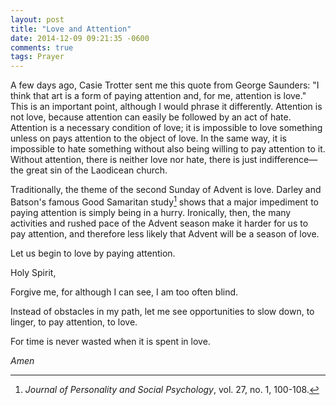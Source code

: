 ```yaml
---
layout: post
title: "Love and Attention"
date: 2014-12-09 09:21:35 -0600
comments: true
tags: Prayer
---
```



A few days ago, Casie Trotter sent me this quote from George Saunders: "I think that art is a form of paying attention and, for me, attention is love." This is an important point, although I would phrase it differently. Attention is not love, because attention can easily be followed by an act of hate. Attention is a necessary condition of love; it is impossible to love something unless on pays attention to the object of love. In the same way, it is impossible to hate something without also being willing to pay attention to it. Without attention, there is neither love nor hate, there is just indifference—the great sin of the Laodicean church. 

Traditionally, the theme of the second Sunday of Advent is love. Darley and Batson's famous Good Samaritan study[^1] shows that a major impediment to paying attention is simply being in a hurry. Ironically, then, the many activities and rushed pace of the Advent season make it harder for us to pay attention, and therefore less likely that Advent will be a season of love.

Let us begin to love by paying attention.

Holy Spirit,

Forgive me, for
although I can see,
I am too often blind.

Instead of obstacles in my path,
let me see opportunities
to slow down,
to linger,
to pay attention,
to love.

For time is never wasted
when it is spent in love.

*Amen*


[^1]: *Journal of Personality and Social Psychology*, vol. 27, no. 1, 100-108.
